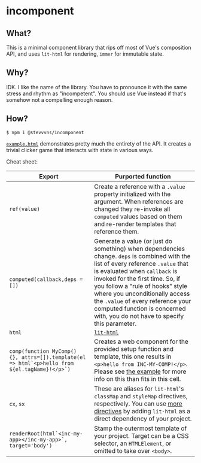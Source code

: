 # incomponent

## What?

This is a minimal component library that rips off most of Vue's composition API, and uses `lit-html` for rendering, `immer` for immutable state.

## Why?
IDK. I like the name of the library. You have to pronounce it with the same stress and rhythm as "incompetent". You should use Vue instead if that's somehow not a compelling enough reason.

## How?
`$ npm i @stevvvns/incomponent`

[`example.html`](./example.html) demonstrates pretty much the entirety of the API. It creates a trivial clicker game that interacts with state in various ways.

Cheat sheet:

| Export | Purported function |
|--|--|
| `ref(value)` | Create a reference with a `.value` property initialized with the argument. When references are changed they re-invoke all `computed` values based on them and re-render templates that reference them. |
| `computed(callback,deps = [])` | Generate a value (or just do something) when dependencies change. `deps` is combined with the list of every reference `.value` that is evaluated when `callback` is invoked for the first time. So, if you follow a "rule of hooks" style where you unconditionally access the `.value` of every reference your computed function is concerned with, you do not have to specify this parameter. |
| `html` | [`lit-html`](https://lit.dev/docs/v1/lit-html/introduction/)
| ``comp(function MyComp() {}, attrs=[]).template(el => html`<p>hello from ${el.tagName}!</p>`) `` | Creates a web component for the provided setup function and template, this one results in `<p>hello from INC-MY-COMP!</p>`. Please see [the example](./example.html) for more info on this than fits in this cell. |
| `cx`, `sx` | These are aliases for `lit-html`'s `classMap` and `styleMap` directives, respectively. You can use [more directives](https://lit.dev/docs/v1/api/lit-html/directives/) by adding `lit-html` as a direct dependency of your project. |
| ``renderRoot(html`<inc-my-app></inc-my-app>`, target='body')`` | Stamp the outermost template of your project. Target can be a CSS selector, an `HTMLElement`, or omitted to take over `<body>`. |



